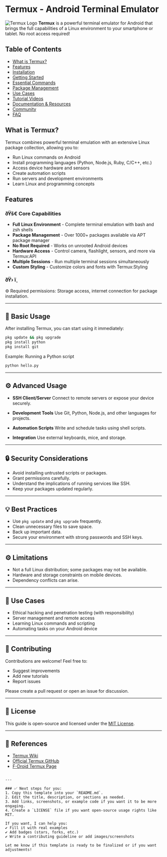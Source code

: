 # Termux - Android Terminal Emulator
![Termux Logo](https://termux.dev/resources/termux_logo.png)
**Termux** is a powerful terminal emulator for Android that brings the full capabilities of
a Linux environment to your smartphone or tablet. No root access required!
## Table of Contents
- [What is Termux?](#what-is-termux)
- [Features](#features)
- [Installation](#installation)
- [Getting Started](#getting-started)
- [Essential Commands](#essential-commands)
- [Package Management](#package-management)
- [Use Cases](#use-cases)
- [Tutorial Videos](#tutorial-videos)
- [Documentation & Resources](#documentation--resources)
- [Community](#community)
- [FAQ](#faq)
## What is Termux?
Termux combines powerful terminal emulation with an extensive Linux package collection,
allowing you to:
- Run Linux commands on Android
- Install programming languages (Python, Node.js, Ruby, C/C++, etc.)
- Access device hardware and sensors
- Create automation scripts
- Run servers and development environments
- Learn Linux and programming concepts
## Features
### ðŸš€ Core Capabilities
- **Full Linux Environment** - Complete terminal emulation with bash and zsh shells
- **Package Management** - Over 1000+ packages available via APT package manager
- **No Root Required** - Works on unrooted Android devices
- **Hardware Access** - Control camera, flashlight, sensors, and more via Termux:API
- **Multiple Sessions** - Run multiple terminal sessions simultaneously
- **Custom Styling** - Customize colors and fonts with Termux:Styling
### ðŸ› ï¸
⚙ Required permissions: Storage access, internet connection for package installation.

---

## 📂 Basic Usage

After installing Termux, you can start using it immediately:

```bash
pkg update && pkg upgrade
pkg install python
pkg install git
````

Example: Running a Python script

```bash
python hello.py
```

---

## ⚙ Advanced Usage

* **SSH Client/Server**
  Connect to remote servers or expose your device securely.

* **Development Tools**
  Use Git, Python, Node.js, and other languages for projects.

* **Automation Scripts**
  Write and schedule tasks using shell scripts.

* **Integration**
  Use external keyboards, mice, and storage.

---

## 🔒 Security Considerations

* Avoid installing untrusted scripts or packages.
* Grant permissions carefully.
* Understand the implications of running services like SSH.
* Keep your packages updated regularly.

---

## 💡 Best Practices

* Use `pkg update` and `pkg upgrade` frequently.
* Clean unnecessary files to save space.
* Back up important data.
* Secure your environment with strong passwords and SSH keys.

---

## ⚙ Limitations

* Not a full Linux distribution; some packages may not be available.
* Hardware and storage constraints on mobile devices.
* Dependency conflicts can arise.

---

## 💼 Use Cases

* Ethical hacking and penetration testing (with responsibility)
* Server management and remote access
* Learning Linux commands and scripting
* Automating tasks on your Android device

---

## 🤝 Contributing

Contributions are welcome!
Feel free to:

* Suggest improvements
* Add new tutorials
* Report issues

Please create a pull request or open an issue for discussion.

---

## 📄 License

This guide is open-source and licensed under the [MIT License](LICENSE).

---

## 🔗 References

* [Termux Wiki](https://wiki.termux.com)
* [Official Termux GitHub](https://github.com/termux)
* [F-Droid Termux Page](https://f-droid.org/en/packages/com.termux/)

```

---

### ✅ Next steps for you:
1. Copy this template into your `README.md`.
2. Edit the title, description, or sections as needed.
3. Add links, screenshots, or example code if you want it to be more engaging.
4. Create a `LICENSE` file if you want open-source usage rights like MIT.

If you want, I can help you:
✔ Fill it with real examples  
✔ Add badges (stars, forks, etc.)  
✔ Write a contributing guideline or add images/screenshots

Let me know if this template is ready to be finalized or if you want adjustments!
```
